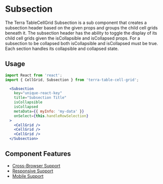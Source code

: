# Subsection

The Terra TableCellGrid Subsection is a sub component that creates a subsection header based on the given props and groups the child cell grids beneath it. The subsection header has the ability to toggle the display of its child cell grids given the isCollapsible and isCollapsed props. For a subsection to be collapsed both isCollapsible and isCollapsed must be true. Each section handles its collapsible and collapsed state.

## Usage

```jsx
import React from 'react';
import { CellGrid, Subsection } from 'terra-table-cell-grid';

  <Subsection
    key="unique-react-key"
    title="Subsection Title"
    isCollapsible
    isCollapsed
    metaData={{ myInfo: 'my-data' }}
    onSelect={this.handleRowSelection}
  >
    <CellGrid />
    <CellGrid />
    <CellGrid />
  </Subsection>
```

## Component Features
* [Cross-Browser Support](https://github.com/cerner/terra-ui/blob/master/src/terra-dev-site/contributing/ComponentStandards.e.contributing.md#cross-browser-support)
* [Responsive Support](https://github.com/cerner/terra-ui/blob/master/src/terra-dev-site/contributing/ComponentStandards.e.contributing.md#responsive-support)
* [Mobile Support](https://github.com/cerner/terra-ui/blob/master/src/terra-dev-site/contributing/ComponentStandards.e.contributing.md#mobile-support)
